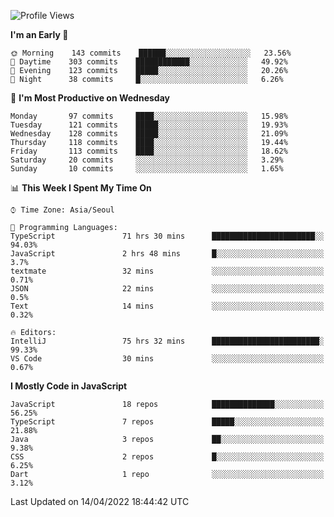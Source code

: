 <!--START_SECTION:waka-->
![Profile Views](http://img.shields.io/badge/Profile%20Views-2-blue)

**I'm an Early 🐤** 

```text
🌞 Morning    143 commits    ██████░░░░░░░░░░░░░░░░░░░   23.56% 
🌆 Daytime    303 commits    ████████████░░░░░░░░░░░░░   49.92% 
🌃 Evening    123 commits    █████░░░░░░░░░░░░░░░░░░░░   20.26% 
🌙 Night      38 commits     █░░░░░░░░░░░░░░░░░░░░░░░░   6.26%

```
📅 **I'm Most Productive on Wednesday** 

```text
Monday       97 commits     ████░░░░░░░░░░░░░░░░░░░░░   15.98% 
Tuesday      121 commits    █████░░░░░░░░░░░░░░░░░░░░   19.93% 
Wednesday    128 commits    █████░░░░░░░░░░░░░░░░░░░░   21.09% 
Thursday     118 commits    ████░░░░░░░░░░░░░░░░░░░░░   19.44% 
Friday       113 commits    ████░░░░░░░░░░░░░░░░░░░░░   18.62% 
Saturday     20 commits     ░░░░░░░░░░░░░░░░░░░░░░░░░   3.29% 
Sunday       10 commits     ░░░░░░░░░░░░░░░░░░░░░░░░░   1.65%

```


📊 **This Week I Spent My Time On** 

```text
⌚︎ Time Zone: Asia/Seoul

💬 Programming Languages: 
TypeScript               71 hrs 30 mins      ███████████████████████░░   94.03% 
JavaScript               2 hrs 48 mins       █░░░░░░░░░░░░░░░░░░░░░░░░   3.7% 
textmate                 32 mins             ░░░░░░░░░░░░░░░░░░░░░░░░░   0.71% 
JSON                     22 mins             ░░░░░░░░░░░░░░░░░░░░░░░░░   0.5% 
Text                     14 mins             ░░░░░░░░░░░░░░░░░░░░░░░░░   0.32%

🔥 Editors: 
IntelliJ                 75 hrs 32 mins      ████████████████████████░   99.33% 
VS Code                  30 mins             ░░░░░░░░░░░░░░░░░░░░░░░░░   0.67%

```

**I Mostly Code in JavaScript** 

```text
JavaScript               18 repos            ██████████████░░░░░░░░░░░   56.25% 
TypeScript               7 repos             █████░░░░░░░░░░░░░░░░░░░░   21.88% 
Java                     3 repos             ██░░░░░░░░░░░░░░░░░░░░░░░   9.38% 
CSS                      2 repos             █░░░░░░░░░░░░░░░░░░░░░░░░   6.25% 
Dart                     1 repo              ░░░░░░░░░░░░░░░░░░░░░░░░░   3.12%

```



 Last Updated on 14/04/2022 18:44:42 UTC
<!--END_SECTION:waka-->
